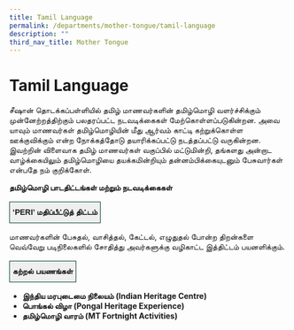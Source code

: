 ```yaml
---
title: Tamil Language
permalink: /departments/mother-tongue/tamil-language
description: ""
third_nav_title: Mother Tongue
---
```

# **Tamil Language**

சீஷான் தொடக்கப்பள்ளியில் தமிழ் மாணவர்களின் தமிழ்மொழி வளர்ச்சிக்கும் முன்னேற்றத்திற்கும் பலதரப்பட்ட நடவடிக்கைகள் மேற்கொள்ளப்படுகின்றன. அவை யாவும் மாணவர்கள் தமிழ்மொழியின் மீது ஆர்வம் காட்டி கற்றுக்கொள்ள ஊக்குவிக்கும் என்ற நோக்கத்தோடு தயாரிக்கப்பட்டு நடத்தப்பட்டு வருகின்றன. இவற்றின் விளைவாக தமிழ் மாணவர்கள் வகுப்பில் மட்டுமின்றி, தங்களது அன்றாட வாழ்க்கையிலும் தமிழ்மொழியை தயக்கமின்றியும் தன்னம்பிக்கையுடனும் பேசுவார்கள் என்பதே நம் குறிக்கோள்.  

**தமிழ்மொழி பாடதிட்டங்கள் மற்றும் நடவடிக்கைகள்**

<table style="border-collapse:collapse;border-spacing:0" class="tg"><thead><tr><td style="background-color:#efefef;border-color:#033c2e;border-style:solid;border-width:1px;font-family:Arial, sans-serif;font-size:14px;font-weight:bold;overflow:hidden;padding:10px 5px;text-align:center;vertical-align:top;word-break:normal">‘PERI’ மதிப்பீட்டுத் திட்டம்</td></tr></thead></table>

மாணவர்களின் பேசுதல், வாசித்தல், கேட்டல், எழுதுதல் போன்ற திறன்களை வெவ்வேறு படிநிலைகளில் சோதித்து அவர்களுக்கு வழிகாட்ட இத்திட்டம் பயனளிக்கும்.

<table style="border-collapse:collapse;border-spacing:0" class="tg"><thead><tr><td style="background-color:#efefef;border-color:#033c2e;border-style:solid;border-width:1px;font-family:Arial, sans-serif;font-size:14px;font-weight:bold;overflow:hidden;padding:10px 5px;text-align:center;vertical-align:top;word-break:normal">கற்றல் பயணங்கள்</td></tr></thead></table>

* **இந்திய மரபுடைமை நிலையம் (Indian Heritage Centre)**
* **பொங்கல் விழா (Pongal Heritage Experience)**
* **தமிழ்மொழி வாரம் (MT Fortnight Activities)**